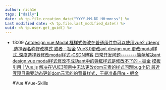 ```yaml
---
author: rich1e
tags: ["daily"]
date: <% tp.file.creation_date("YYYY-MM-DD HH:mm:ss") %>
Last modified date: <% tp.file.last_modified_date() %>
uuid: <% tp.user.get_guid() %>
---
```


- 13:09 
  [Antdesign vue Modal 框样式修改在普通组件中可以使用vue2 /deep/ .选择器名称修改样式 或者 - 掘金](https://juejin.cn/post/6962104089714884621)
  [Vue3.0更改ant design vue 更改modal样式_深度选择器修改modal样式-CSDN博客](https://blog.csdn.net/weixin_53934815/article/details/132693260)
  [日常开发问题--------简单解决ant design vue modal样式修改不成功ant中的弹框样式是修改不了的 - 掘金](https://juejin.cn/post/7028861048903958542)
  [模板引用 | Vue.js](https://cn.vuejs.org/guide/essentials/template-refs#function-refs)
  [解决在VUE3项目中无法更改dom元素的样式问题bug小记 最近写项目需要动态更新dom元素的的背景样式，于是准备用re - 掘金](https://juejin.cn/post/7219847645732880441)
  
  #Vue #Vue-Skills 